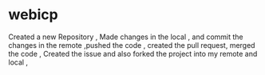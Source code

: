 # webicp

Created a new Repository ,
Made changes in the local ,
and commit the changes in the remote ,pushed the code ,
created the pull request,
merged the code ,
Created the issue and also forked the project into my remote and local ,
